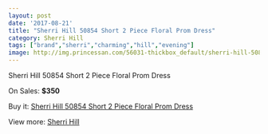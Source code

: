 ```yaml
---
layout: post
date: '2017-08-21'
title: "Sherri Hill 50854 Short 2 Piece Floral Prom Dress"
category: Sherri Hill
tags: ["brand","sherri","charming","hill","evening"]
image: http://img.princessan.com/56031-thickbox_default/sherri-hill-50854-short-2-piece-floral-prom-dress.jpg
---
```

Sherri Hill 50854 Short 2 Piece Floral Prom Dress

On Sales: **$350**
<a href="https://www.princessan.com/en/sherri-hill/25142-sherri-hill-50854-short-2-piece-floral-prom-dress.html"><amp-img layout="responsive" width="600" height="600" src="//img.princessan.com/56031-thickbox_default/sherri-hill-50854-short-2-piece-floral-prom-dress.jpg" alt="Sherri Hill 50854 Short 2 Piece Floral Prom Dress 0" /></a>
<a href="https://www.princessan.com/en/sherri-hill/25142-sherri-hill-50854-short-2-piece-floral-prom-dress.html"><amp-img layout="responsive" width="600" height="600" src="//img.princessan.com/56033-thickbox_default/sherri-hill-50854-short-2-piece-floral-prom-dress.jpg" alt="Sherri Hill 50854 Short 2 Piece Floral Prom Dress 1" /></a>
<a href="https://www.princessan.com/en/sherri-hill/25142-sherri-hill-50854-short-2-piece-floral-prom-dress.html"><amp-img layout="responsive" width="600" height="600" src="//img.princessan.com/56032-thickbox_default/sherri-hill-50854-short-2-piece-floral-prom-dress.jpg" alt="Sherri Hill 50854 Short 2 Piece Floral Prom Dress 2" /></a>

Buy it: [Sherri Hill 50854 Short 2 Piece Floral Prom Dress](https://www.princessan.com/en/sherri-hill/25142-sherri-hill-50854-short-2-piece-floral-prom-dress.html "Sherri Hill 50854 Short 2 Piece Floral Prom Dress")

View more: [Sherri Hill](https://www.princessan.com/en/57-sherri-hill "Sherri Hill")